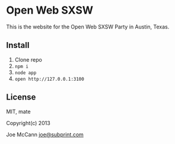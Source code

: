 Open Web SXSW
=

This is the website for the Open Web SXSW Party in Austin, Texas.


Install
-

1. Clone repo
2. `npm i`
3. `node app`
4. `open http://127.0.0.1:3100`

License
-

MIT, mate

Copyright(c) 2013 

Joe McCann <joe@subprint.com>